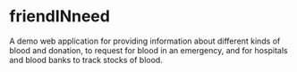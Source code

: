 # friendINneed

A demo web application for providing information about different kinds of blood and donation, to request for blood in an emergency, and for hospitals and blood banks to track stocks of blood.
